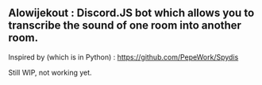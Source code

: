 ## Alowijekout : Discord.JS bot which allows you to transcribe the sound of one room into another room.

Inspired by (which is in Python) : https://github.com/PepeWork/Spydis

Still WIP, not working yet.

